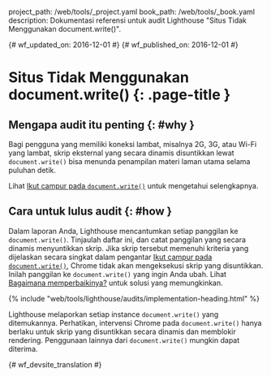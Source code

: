 project_path: /web/tools/_project.yaml
book_path: /web/tools/_book.yaml
description: Dokumentasi referensi untuk audit Lighthouse "Situs Tidak Menggunakan document.write()".

{# wf_updated_on: 2016-12-01 #}
{# wf_published_on: 2016-12-01 #}

# Situs Tidak Menggunakan document.write() {: .page-title }

## Mengapa audit itu penting {: #why }

Bagi pengguna yang memiliki koneksi lambat, misalnya 2G, 3G, atau Wi-Fi yang lambat, skrip eksternal
yang secara dinamis disuntikkan lewat `document.write()` bisa menunda penampilan
materi laman utama selama puluhan detik.

Lihat [Ikut campur pada `document.write()`][blog] untuk mengetahui selengkapnya.

[blog]: /web/updates/2016/08/removing-document-write

## Cara untuk lulus audit {: #how }

Dalam laporan Anda, Lighthouse mencantumkan setiap panggilan ke `document.write()`.
Tinjaulah daftar ini, dan catat panggilan yang secara dinamis menyuntikkan skrip.
Jika skrip tersebut memenuhi kriteria yang dijelaskan secara singkat dalam pengantar
[Ikut campur pada `document.write()`][blog], Chrome tidak akan mengeksekusi
skrip yang disuntikkan. Inilah panggilan ke `document.write()` yang ingin Anda
ubah. Lihat [Bagaimana memperbaikinya?][fix] untuk solusi yang memungkinkan. 

[fix]: /web/updates/2016/08/removing-document-write#how_do_i_fix_this

{% include "web/tools/lighthouse/audits/implementation-heading.html" %}

Lighthouse melaporkan setiap instance `document.write()` yang ditemukannya.
Perhatikan, intervensi Chrome pada `document.write()` hanya berlaku untuk
skrip yang disuntikkan secara dinamis dan memblokir rendering. Penggunaan lainnya dari `document.write()`
mungkin dapat diterima.


{# wf_devsite_translation #}
